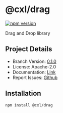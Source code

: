 # @cxl/drag 
	
[![npm version](https://badge.fury.io/js/%40cxl%2Fdrag.svg)](https://badge.fury.io/js/%40cxl%2Fdrag)

Drag and Drop library

## Project Details

-   Branch Version: [0.1.0](https://npmjs.com/package/@cxl/drag/v/0.1.0)
-   License: Apache-2.0
-   Documentation: [Link](https://cxlio.github.io/cxl/drag)
-   Report Issues: [Github](https://github.com/cxlio/cxl/issues)

## Installation

	npm install @cxl/drag

